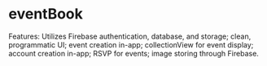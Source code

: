 # eventBook

Features: Utilizes Firebase authentication, database, and storage; clean, programmatic UI; event creation in-app; collectionView for event display; account creation in-app; RSVP for events; image storing through Firebase.

